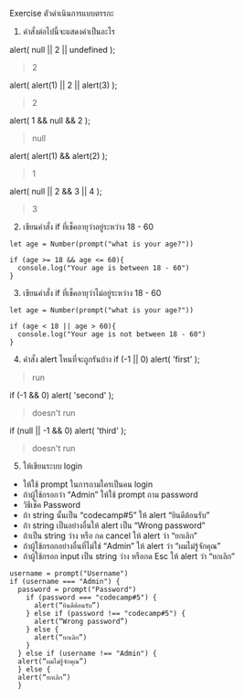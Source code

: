 Exercise ตัวดำเนินการแบบตรรกะ
1. คำสั่งต่อไปนี้จะแสดงค่าเป็นอะไร

alert( null || 2 || undefined );
> 2

alert( alert(1) || 2 || alert(3) );
> 2

alert( 1 && null && 2 );
> null

alert( alert(1) && alert(2) );
> 1

alert( null || 2 && 3 || 4 );
> 3

2. เขียนคำสั่ง if ที่เช็คอายุว่าอยู่ระหว่าง 18 - 60
```
let age = Number(prompt("what is your age?"))

if (age >= 18 && age <= 60){
  console.log("Your age is between 18 - 60")
}
```

3. เขียนคำสั่ง if ที่เช็คอายุว่าไม่อยู่ระหว่าง 18 - 60
```
let age = Number(prompt("what is your age?"))

if (age < 18 || age > 60){
  console.log("Your age is not between 18 - 60")
}
```

4. คำสั่ง alert ไหนที่จะถูกรันบ้าง
if (-1 || 0) alert( 'first' );
> run

if (-1 && 0) alert( 'second' );
> doesn't run

if (null || -1 && 0) alert( 'third' );
> doesn't run


5. ให้เขียนระบบ login
- ให้ใช้ prompt ในการถามใครเป็นคน login
- ถ้าผู้ใช้กรอกว่า “Admin” ให้ใช้ prompt ถาม password
- วิธีเช็ค Password
- ถ้า string นั้นเป็น “codecamp#5” ให้ alert “ยินดีต้อนรับ”
- ถ้า string เป็นอย่างอื่นให้ alert เป็น “Wrong password”
- ถ้าเป็น string ว่าง หรือ กด cancel ให้ alert ว่า “ยกเลิก”
- ถ้าผู้ใช้กรอกอย่างอื่นที่ไม่ใช่ “Admin” ให้ alert ว่า “ผมไม่รู้จักคุณ”
- ถ้าผู้ใช้กรอก input เป็น string ว่าง หรือกด Esc ให้ alert ว่า “ยกเลิก”

```
username = prompt("Username")
if (username === "Admin") {
  password = prompt("Password")
    if (password === "codecamp#5") {
      alert(“ยินดีต้อนรับ”)
    } else if (password !== "codecamp#5") {
      alert(“Wrong password”)
    } else {
      alert(“ยกเลิก”)
    }
  } else if (username !== "Admin") {
  alert(“ผมไม่รู้จักคุณ”)
  } else {
  alert(“ยกเลิก”)
  }

```

